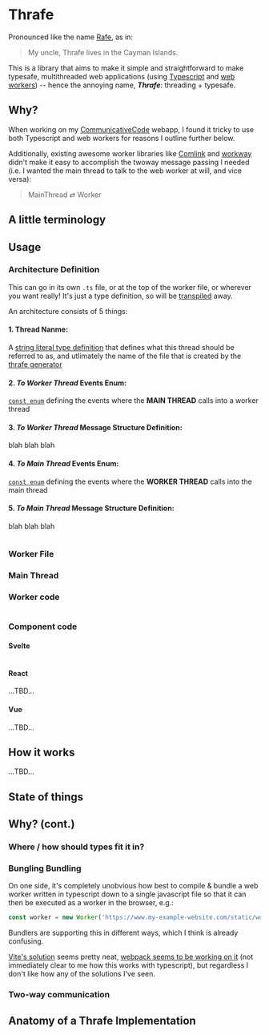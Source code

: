 # Thrafe

Pronounced like the name [Rafe](https://en.wikipedia.org/wiki/Rafe_(name)#:~:text=Rafe), as in:
> My uncle, Thrafe lives in the Cayman Islands.

This is a library that aims to make it simple and straightforward to make typesafe, multithreaded web applications (using [Typescript](https://www.typescriptlang.org/) and [web workers](https://developer.mozilla.org/en-US/docs/Web/API/Web_Workers_API/Using_web_workers)) -- hence the annoying name, ***Thrafe***: threading + typesafe. 

## Why?

When working on my [CommunicativeCode](https://github.com/p-buddy/CommunicativeCode) webapp, I found it tricky to use both Typescript and web workers for reasons I outline further below.

Additionally, existing awesome worker libraries like [Comlink](https://github.com/GoogleChromeLabs/comlink) and [workway](https://github.com/WebReflection/workway) didn't make it easy to accomplish the twoway message passing I needed (i.e. I wanted the main thread to talk to the web worker at will, and vice versa):

> MainThread ⇄ Worker

## A little terminology

## Usage

### Architecture Definition

This can go in its own `.ts` file, or at the top of the worker file, or wherever you want really! It's just a type definition, so will be [transpiled]() away.

An architecture consists of 5 things:

#### 1. **Thread Nanme**:
A [string literal type definition](https://www.typescriptlang.org/docs/handbook/literal-types.html#string-literal-types) that defines what this thread should be referred to as, and utlimately the name of the file that is created by the [thrafe generator](https://github.com/p-buddy/Thrafe/blob/main/src/generation/generator.ts)
#### 2. **_To Worker Thread_ Events Enum**: 
[`const enum`](https://www.typescriptlang.org/docs/handbook/enums.html#const-enums) defining the events where the **MAIN THREAD** calls into a worker thread
#### 3. **_To Worker Thread_ Message Structure Definition**:
blah blah blah
#### 4. **_To Main Thread_ Events Enum**:
[`const enum`](https://www.typescriptlang.org/docs/handbook/enums.html#const-enums) defining the events where the **WORKER THREAD** calls into the main thread
#### 5. **_To Main Thread_ Message Structure Definition**:
blah blah blah

```ts
```

### Worker File

### Main Thread

### Worker code
```ts
```

### Component code

#### Svelte

```ts
```

#### React

...TBD...

#### Vue

...TBD...

## How it works

...TBD...

## State of things

## Why? (cont.)

### Where / how should types fit it in?


### Bungling Bundling

On one side, it's completely unobvious how best to compile & bundle a web worker written in typescript down to a single javascript file so that it can then be executed as a worker in the browser, e.g.:

```js
const worker = new Worker('https://www.my-example-website.com/static/worker.js');
```

Bundlers are supporting this in different ways, which I think is already confusing.

[Vite's solution](https://vitejs.dev/guide/features.html#web-workers) seems pretty neat, [webpack seems to be working on it]() (not immediately clear to me how this works with typescript), but regardless I don't like how any of the solutions I've seen. 

### Two-way communication

## Anatomy of a Thrafe Implementation

